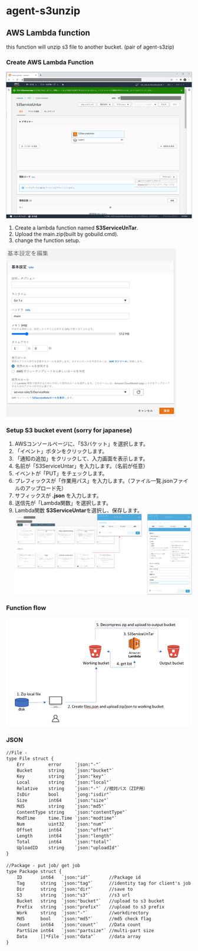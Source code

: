 # agent-s3unzip
## AWS Lambda function
this function will unzip s3 file to another bucket. (pair of agent-s3zip)

### Create AWS Lambda Function
![create](https://github.com/cereskou/agent-s3unzip/blob/main/images/lambda-create.png)
1. Create a lambda function named **S3ServiceUnTar**.<br>
1. Upload the main.zip(built by gobuild.cmd).
1. change the function setup. 

![setup](https://github.com/cereskou/agent-s3unzip/blob/main/images/lambda-set.png)

### Setup S3 bucket event (sorry for japanese)
1. AWSコンソールページに、「S3バケット」を選択します。
1. 「イベント」ボタンをクリックします。
1. 「通知の追加」をクリックして、入力画面を表示します。
1. 名前が「S3ServiceUntar」を入力します。（名前が任意）
1. イベントが「PUT」をチェックします。
1. プレフィックスが「作業用パス」を入力します。（ファイル一覧.jsonファイルのアップロード先）
1. サフィックスが **.json** を入力します。
1. 送信先が「Lambda関数」を選択します。
1. Lambda関数 **S3ServiceUntar**を選択し、保存します。
![s3bucket](https://github.com/cereskou/agent-s3unzip/blob/main/images/s3bucket.png)

### Function flow
![flow](https://github.com/cereskou/agent-s3unzip/blob/main/images/zip-flow.png)

### JSON

```
//File -
type File struct {
	Err         error     `json:"-"`
	Bucket      string    `json:"bucket"`
	Key         string    `json:"key"`
	Local       string    `json:"local"`
	Relative    string    `json:"-"` //相対パス（ZIP用）
	IsDir       bool      `jong:"isdir"`
	Size        int64     `json:"size"`
	Md5         string    `json:"md5"`
	ContentType string    `json:"contentType"`
	ModTime     time.Time `json:"modtime"`
	Num         uint32    `json:"num"`
	Offset      int64     `json:"offset"`
	Length      int64     `json:"length"`
	Total       int64     `json:"total"`
	UploadID    string    `json:"uploadId"`
}

//Package - put job/ get job
type Package struct {
	ID       int64   `json:"id"`       //Package id
	Tag      string  `json:"tag"`      //identity tag for client's job
	Dir      string  `json:"dir"`      //save to
	S3       string  `json:"s3"`       //s3 url
	Bucket   string  `json:"bucket"`   //upload to s3 bucket
	Prefix   string  `json:"prefix"`   //upload to s3 prefix
	Work     string  `json:"-"`        //workdirectory
	Md5      bool    `json:"md5"`      //md5 check flag
	Count    int64   `json:"count"`    //Data count
	PartSize int64   `json:"partsize"` //multi-part size
	Data     []*File `json:"data"`     //data array
}
```
